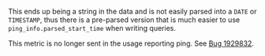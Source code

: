 This ends up being a string in the data and is not easily parsed into a `DATE` or `TIMESTAMP`, thus there is a 
pre-parsed version that is much easier to use `ping_info.parsed_start_time` when writing queries.

This metric is no longer sent in the usage reporting ping. See [Bug 1929832](https://bugzilla.mozilla.org/show_bug.cgi?id=1929832).